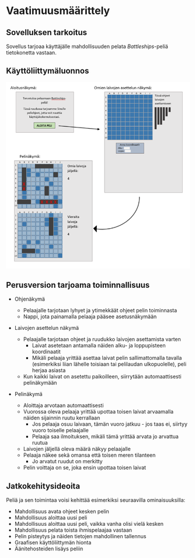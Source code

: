 # Vaatimuusmäärittely

## Sovelluksen tarkoitus
Sovellus tarjoaa käyttäjälle mahdollisuuden pelata _Battleships_-peliä tietokonetta vastaan. 

## Käyttöliittymäluonnos

![Hahmotelma](https://github.com/laaksoma/ot-harjoitustyo/blob/master/dokumentointi/kayttoliittymahahmotelma.png)

## Perusversion tarjoama toiminnallisuus

* Ohjenäkymä
  - Pelaajalle tarjotaan lyhyet ja ytimekkäät ohjeet pelin toiminnasta 
  - Nappi, jota painamalla pelaaja pääsee asetusnäkymään
  
* Laivojen asettelun näkymä
  - Pelaajalle tarjotaan ohjeet ja ruudukko laivojen asettamista varten
    - Laivat asetetaan antamalla näiden alku- ja loppupisteen koordinaatit
    - Mikäli pelaaja yrittää asettaa laivat pelin sallimattomalla tavalla (esimerkiksi liian lähelle toisiaan 
    tai pelilaudan ulkopuolelle), peli herjaa asiasta
   - Kun kaikki laivat on asetettu paikoilleen, siirrytään automaattisesti pelinäkymään
 
* Pelinäkymä
  - Aloittaja arvotaan automaattisesti 
  - Vuorossa oleva pelaaja yrittää upottaa toisen laivat arvaamalla näiden sijainnin ruutu kerrallaan
    - Jos pelaaja osuu laivaan, tämän vuoro jatkuu - jos taas ei, siirtyy vuoro toiselle pelaajalle
    - Pelaaja saa ilmoituksen, mikäli tämä yrittää arvata jo arvattua ruutua
  - Laivojen jäljellä oleva määrä näkyy pelaajalle
  - Pelaaja näkee sekä omansa että toisen meren tilanteen
    - Jo arvatut ruudut on merkitty
  - Pelin voittaja on se, joka ensin upottaa toisen laivat

## Jatkokehitysideoita

Peliä ja sen toimintaa voisi kehittää esimerkiksi seuraavilla ominaisuuksilla: 

* Mahdollisuus avata ohjeet kesken pelin
* Mahdollisuus aloittaa uusi peli
* Mahdollisuus aloittaa uusi peli, vaikka vanha olisi vielä kesken
* Mahdollisuus pelata toista ihmispelaajaa vastaan
* Pelin pisteytys ja näiden tietojen mahdollinen tallennus 
* Graafisen käyttöliittymän hionta
* Äänitehosteiden lisäys peliin 
